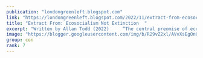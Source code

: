 ```yaml
---
publication: "londongreenleft.blogspot.com"
link: "https://londongreenleft.blogspot.com/2022/11/extract-from-ecosocialism-not-extinction.html"
title: "Extract From: Ecosocialism Not Extinction  "
excerpt: "Written by Allan Todd (2022)     “The central preomise of ecosocialism, already suggested by the term itself, is that non-ecological sociali..."
image: "https://blogger.googleusercontent.com/img/b/R29vZ2xl/AVvXsEgOnGFu2WFN8j2gycS06HZ75nEWFUt9D1NBDq-lEWGmFZc0ehRT64ddPVWfVUqWM0wlx6h9catM047Q3HlFivr_j7zniynnGXzXUkbNwsYs89KkQDEdsv803SwGwXV7sU8ubdbFNIo7LZwYyldmPBXiisfqqouBt4GcVM1rQMbf-gWB1F7iYKac9jVB/w1200-h630-p-k-no-nu/ECOSOCIALISM.NOTEXTINCTION%20(1).jpg"
group: con
rank: 7
---
```

